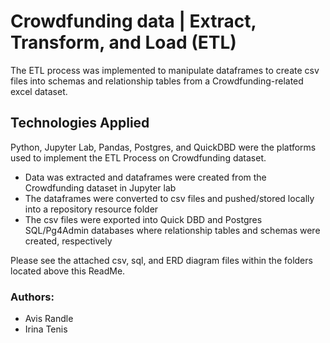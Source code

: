 # Crowdfunding data | Extract, Transform, and Load (ETL)
The ETL process was implemented to manipulate dataframes to create csv files into schemas and relationship tables from a Crowdfunding-related excel dataset. 

## Technologies Applied
Python, Jupyter Lab, Pandas, Postgres, and QuickDBD were the platforms used to implement the ETL Process on Crowdfunding dataset.
* Data was extracted and dataframes were created from the Crowdfunding dataset in Jupyter lab
* The dataframes were converted to csv files and pushed/stored locally into a repository resource folder 
* The csv files were exported into Quick DBD and Postgres SQL/Pg4Admin databases where relationship tables and schemas were created, respectively

Please see the attached csv, sql, and ERD diagram files within the folders located above this ReadMe. 

### Authors: 
* Avis Randle
* Irina Tenis
